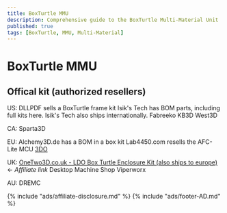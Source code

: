 ```yaml
---
title: BoxTurtle MMU
description: Comprehensive guide to the BoxTurtle Multi-Material Unit
published: true
tags: [BoxTurtle, MMU, Multi-Material]
---
```


# BoxTurtle MMU



## Offical kit (authorized resellers)

US:
DLLPDF sells a BoxTurtle frame kit
Isik's Tech has BOM parts, including full kits here. Isik's Tech also ships internationally.
Fabreeko
KB3D
West3D

CA:
Sparta3D

EU:
Alchemy3D.de has a BOM in a box kit
Lab4450.com resells the AFC-Lite MCU
[3DO](https://3do.dk/3d-printer/2946-ldo-boxturtle-afc-kit-til-klipper-printere-forudbestilling.html)

UK:
[OneTwo3D.co.uk - LDO Box Turtle Enclosure Kit (also ships to europe)](https://www.onetwo3d.co.uk/product/ldo-box-turtle-enclosure-kit?wpam_id=9) ← *Affiliate link*
Desktop Machine Shop
Viperworx

AU:
DREMC

{% include "ads/affiliate-disclosure.md" %}
{% include "ads/footer-AD.md" %}

